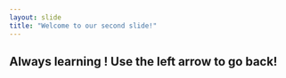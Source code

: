 ```yaml
---
layout: slide
title: "Welcome to our second slide!"
---
```

Always learning !
Use the left arrow to go back!
---
